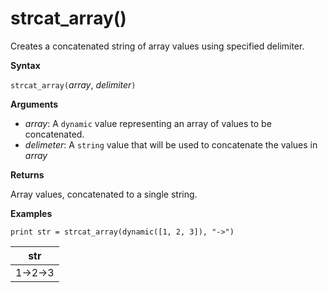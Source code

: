 # strcat_array()

Creates a concatenated string of array values using specified delimiter.
    
**Syntax**

`strcat_array(`*array*, *delimiter*`)`

**Arguments**

* *array*: A `dynamic` value representing an array of values to be concatenated.
* *delimeter*: A `string` value that will be used to concatenate the values in *array*

**Returns**

Array values, concatenated to a single string.

**Examples**
  
<!-- csl -->
```
print str = strcat_array(dynamic([1, 2, 3]), "->")
```

|str|
|---|
|1->2->3|
